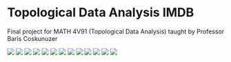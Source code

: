 # Topological Data Analysis IMDB
Final project for MATH 4V91 (Topological Data Analysis) taught by Professor Baris Coskunuzer

![](https://raw.githubusercontent.com/jmyrick02/topological-data-analysis-imdb/main/slides/TDA_IMDB-01.png)
![](https://raw.githubusercontent.com/jmyrick02/topological-data-analysis-imdb/main/slides/TDA_IMDB-02.png)
![](https://raw.githubusercontent.com/jmyrick02/topological-data-analysis-imdb/main/slides/TDA_IMDB-03.png)
![](https://raw.githubusercontent.com/jmyrick02/topological-data-analysis-imdb/main/slides/TDA_IMDB-04.png)
![](https://raw.githubusercontent.com/jmyrick02/topological-data-analysis-imdb/main/slides/TDA_IMDB-05.png)
![](https://raw.githubusercontent.com/jmyrick02/topological-data-analysis-imdb/main/slides/TDA_IMDB-06.png)
![](https://raw.githubusercontent.com/jmyrick02/topological-data-analysis-imdb/main/slides/TDA_IMDB-07.png)
![](https://raw.githubusercontent.com/jmyrick02/topological-data-analysis-imdb/main/slides/TDA_IMDB-08.png)
![](https://raw.githubusercontent.com/jmyrick02/topological-data-analysis-imdb/main/slides/TDA_IMDB-09.png)
![](https://raw.githubusercontent.com/jmyrick02/topological-data-analysis-imdb/main/slides/TDA_IMDB-10.png)
![](https://raw.githubusercontent.com/jmyrick02/topological-data-analysis-imdb/main/slides/TDA_IMDB-11.png)
![](https://raw.githubusercontent.com/jmyrick02/topological-data-analysis-imdb/main/slides/TDA_IMDB-12.png)
![](https://raw.githubusercontent.com/jmyrick02/topological-data-analysis-imdb/main/slides/TDA_IMDB-13.png)
